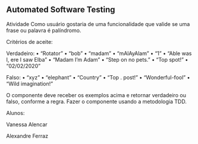## Automated Software Testing

Atividade
Como usuário gostaria de uma funcionalidade que valide se uma frase ou palavra é
palíndromo.

Critérios de aceite:

Verdadeiro:
• “Rotator”
• “bob”
• “madam”
• “mAlAyAlam”
• “1”
• “Able was I, ere I saw Elba”
• “Madam I’m Adam”
• “Step on no pets.”
• “Top spot!”
• “02/02/2020”

Falso:
• “xyz”
• “elephant”
• “Country”
• “Top . post!”
• “Wonderful-fool”
• “Wild imagination!”

O componente deve receber os exemplos acima e retornar verdadeiro ou falso, conforme a
regra. Fazer o componente usando a metodologia TDD.

Alunos: 

Vanessa Alencar

Alexandre Ferraz
